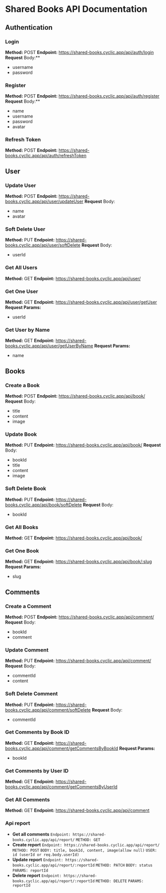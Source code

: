 # Shared Books API Documentation
## Authentication
### Login
 **Method:** POST
 **Endpoint:** https://shared-books.cyclic.app/api/auth/login
 **Request** Body:**
-   username
-   password
### Register
 **Method:** POST
 **Endpoint:** https://shared-books.cyclic.app/api/auth/register
 **Request** Body:**
-   name
-   username
-   password
-   avatar
### Refresh Token
 **Method:** POST
 **Endpoint:** https://shared-books.cyclic.app/api/auth/refreshToken
## User
### Update User
 **Method:** POST
 **Endpoint:** https://shared-books.cyclic.app/api/user/updateUser
 **Request** Body:
- name
- avatar
### Soft Delete User
 **Method:** PUT
 **Endpoint:** https://shared-books.cyclic.app/api/user/softDelete
 **Request** Body:
- userId
### Get All Users
 **Method:** GET
 **Endpoint:** https://shared-books.cyclic.app/api/user/
### Get One User
 **Method:** GET
 **Endpoint:** https://shared-books.cyclic.app/api/user/getUser
 **Request Params:**
- userId
### Get User by Name
 **Method:** GET
 **Endpoint:** https://shared-books.cyclic.app/api/user/getUserByName
 **Request Params:**
- name
## Books
### Create a Book
 **Method:** POST
 **Endpoint:** https://shared-books.cyclic.app/api/book/
 **Request** Body:
- title
- content
- image
### Update Book
 **Method:** PUT
 **Endpoint:** https://shared-books.cyclic.app/api/book/
 **Request** Body:
- bookId
- title
- content
- image
### Soft Delete Book
 **Method:** PUT
 **Endpoint:** https://shared-books.cyclic.app/api/book/softDelete
 **Request** Body:
- bookId
### Get All Books
 **Method:** GET
 **Endpoint:** https://shared-books.cyclic.app/api/book/
### Get One Book
 **Method:** GET
 **Endpoint:** https://shared-books.cyclic.app/api/book/:slug
 **Request Params:**
- slug
## Comments
### Create a Comment
 **Method:** POST
 **Endpoint:** https://shared-books.cyclic.app/api/comment/
 **Request** Body:
- bookId
- comment
### Update Comment
 **Method:** PUT
 **Endpoint:** https://shared-books.cyclic.app/api/comment/
 **Request** Body:
- commentId
- content
### Soft Delete Comment
 **Method:** PUT
 **Endpoint:** https://shared-books.cyclic.app/api/comment/softDelete
 **Request** Body:
- commentId
### Get Comments by Book ID
 **Method:** GET
 **Endpoint:** https://shared-books.cyclic.app/api/comment/getCommentsByBookId
 **Request Params:**
- bookId
### Get Comments by User ID
 **Method:** GET
 **Endpoint:** https://shared-books.cyclic.app/api/comment/getCommentsByUserId
### Get All Comments
 **Method:** GET
 **Endpoint:** https://shared-books.cyclic.app/api/comment


### Api report

-  **Get all comments**
   `Endpoint: https://shared-books.cyclic.app/api/report/`
   `METHOD: GET`
-  **Create report**
   `Endpoint: https://shared-books.cyclic.app/api/report/`
   `METHOD: POST`
   `BODY: title, bookId, content, image(allow null)`
   `USER: id (userId or req.body.userId)`
-  **Update report**
   `Endpoint: https://shared-books.cyclic.app/api/report/:reportId`
   `METHOD: PATCH`
   `BODY: status`
   `PARAMS: reportId`
-  **Delete report**
   `Endpoint: https://shared-books.cyclic.app/api/report/:reportId`
   `METHOD: DELETE`
   `PARAMS: reportId`

